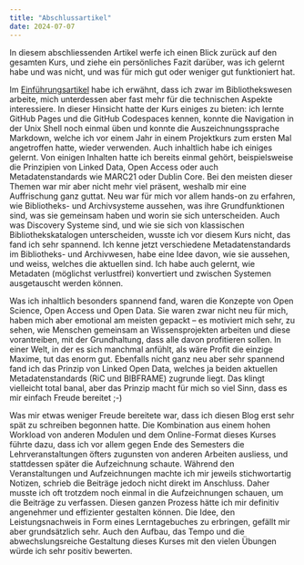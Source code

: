```yaml
---
title: "Abschlussartikel"
date: 2024-07-07
---
```

In diesem abschliessenden Artikel werfe ich einen Blick zurück auf den gesamten Kurs, und ziehe ein persönliches Fazit darüber, was ich gelernt habe und was nicht, und was für mich gut oder weniger gut funktioniert hat.

Im [Einführungsartikel](https://anna-staub.github.io/lerntagebuch_bain/2024/02/14/intro.html) habe ich erwähnt, dass ich zwar im Bibliothekswesen arbeite, mich unterdessen aber fast mehr für die technischen Aspekte interessiere. In dieser Hinsicht hatte der Kurs einiges zu bieten: ich lernte GitHub Pages und die GitHub Codespaces kennen, konnte die Navigation in der Unix Shell noch einmal üben und konnte die Auszeichnungssprache Markdown, welche ich vor einem Jahr in einem Projektkurs zum ersten Mal angetroffen hatte, wieder verwenden. Auch inhaltlich habe ich einiges gelernt. Von einigen Inhalten hatte ich bereits einmal gehört, beispielsweise die Prinzipien von Linked Data, Open Access oder auch Metadatenstandards wie MARC21 oder Dublin Core. Bei den meisten dieser Themen war mir aber nicht mehr viel präsent, weshalb mir eine Auffrischung ganz guttat.
Neu war für mich vor allem hands-on zu erfahren, wie Bibliotheks- und Archivsysteme aussehen, was ihre Grundfunktionen sind, was sie gemeinsam haben und worin sie sich unterscheiden. Auch was Discovery Systeme sind, und wie sie sich von klassischen Bibliothekskatalogen unterscheiden, wusste ich vor diesem Kurs nicht, das fand ich sehr spannend. Ich kenne jetzt verschiedene Metadatenstandards im Bibliotheks- und Archivwesen, habe eine Idee davon, wie sie aussehen, und weiss, welches die aktuellen sind. Ich habe auch gelernt, wie Metadaten (möglichst verlustfrei) konvertiert und zwischen Systemen ausgetauscht werden können.


Was ich inhaltlich besonders spannend fand, waren die Konzepte von Open Science, Open Access und Open Data. Sie waren zwar nicht neu für mich, haben mich aber emotional am meisten gepackt – es motiviert mich sehr, zu sehen, wie Menschen gemeinsam an Wissensprojekten arbeiten und diese vorantreiben, mit der Grundhaltung, dass alle davon profitieren sollen. In einer Welt, in der es sich manchmal anfühlt, als wäre Profit die einzige Maxime, tut das enorm gut.
Ebenfalls nicht ganz neu aber sehr spannend fand ich das Prinzip von Linked Open Data, welches ja beiden aktuellen Metadatenstandards (RiC und BIBFRAME) zugrunde liegt. Das klingt vielleicht total banal, aber das Prinzip macht für mich so viel Sinn, dass es mir einfach Freude bereitet ;-)


Was mir etwas weniger Freude bereitete war, dass ich diesen Blog erst sehr spät zu schreiben begonnen hatte. Die Kombination aus einem hohen Workload von anderen Modulen und dem Online-Format dieses Kurses führte dazu, dass ich vor allem gegen Ende des Semesters die Lehrveranstaltungen öfters zugunsten von anderen Arbeiten ausliess, und stattdessen später die Aufzeichnung schaute. Während den Veranstaltungen und Aufzeichnungen machte ich mir jeweils stichwortartig Notizen, schrieb die Beiträge jedoch nicht direkt im Anschluss. Daher musste ich oft trotzdem noch einmal in die Aufzeichnungen schauen, um die Beiträge zu verfassen. Diesen ganzen Prozess hätte ich mir definitiv angenehmer und effizienter gestalten können. 
Die Idee, den Leistungsnachweis in Form eines Lerntagebuches zu erbringen, gefällt mir aber grundsätzlich sehr. Auch den Aufbau, das Tempo und die abwechslungsreiche Gestaltung dieses Kurses mit den vielen Übungen würde ich sehr positiv bewerten.
